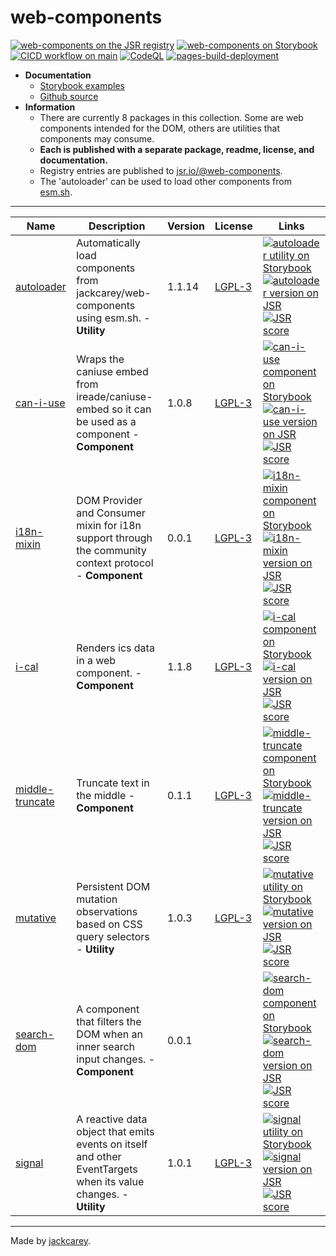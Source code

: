 # web-components

[![web-components on the JSR registry](https://jsr.io/badges/@web-components)](https://jsr.io/@web-components)
[![web-components on Storybook](https://cdn.jsdelivr.net/gh/storybookjs/brand@main/badge/badge-storybook.svg)](https://jackcarey.co.uk/web-components/storybook-static/)
[![CICD workflow on main](https://github.com/jackcarey/web-components/actions/workflows/cicd.yml/badge.svg?branch=main)](https://github.com/jackcarey/web-components/actions/workflows/cicd.yml?query=branch%3Amain)
[![CodeQL](https://github.com/jackcarey/web-components/actions/workflows/github-code-scanning/codeql/badge.svg)](https://github.com/jackcarey/web-components/actions/workflows/github-code-scanning/codeql)
[![pages-build-deployment](https://github.com/jackcarey/web-components/actions/workflows/pages/pages-build-deployment/badge.svg)](https://github.com/jackcarey/web-components/actions/workflows/pages/pages-build-deployment)

-   **Documentation**
    -   [Storybook examples](https://jackcarey.co.uk/web-components/storybook-static/)
    -   [Github source](https://github.com/jackcarey/web-components)
-   **Information**
    -   There are currently 8 packages in this collection. Some are web components intended for the DOM, others are utilities that components may consume.
    -   **Each is published with a separate package, readme, license, and documentation.**
    -   Registry entries are published to [jsr.io/@web-components](https://jsr.io/@web-components).
    -   The 'autoloader' can be used to load other components from [esm.sh](https://esm.sh/).
    
---

| Name | Description | Version | License | Links |
| --- | --- | --- | --- | --- |
| [autoloader](https://jackcarey.co.uk/web-components/packages\autoloader) | Automatically load components from jackcarey/web-components using esm.sh. - **Utility** | 1.1.14 | [LGPL-3](https://www.tldrlegal.com/search?query=LGPL-3) | [![autoloader utility on Storybook](https://cdn.jsdelivr.net/gh/storybookjs/brand@main/badge/badge-storybook.svg)](https://jackcarey.co.uk/web-components/storybook-static/?path=/docs/utilities-autoloader) [![autoloader version on JSR](https://jsr.io/badges/@web-components/autoloader)](https://jsr.io/@web-components/autoloader/versions) [![JSR score](https://jsr.io/badges/@web-components/autoloader/score)](https://jsr.io/@web-components/autoloader/score) |
| [can-i-use](https://jackcarey.co.uk/web-components/packages\can-i-use) | Wraps the caniuse embed from ireade/caniuse-embed so it can be used as a component - **Component** | 1.0.8 | [LGPL-3](https://www.tldrlegal.com/search?query=LGPL-3) | [![can-i-use component on Storybook](https://cdn.jsdelivr.net/gh/storybookjs/brand@main/badge/badge-storybook.svg)](https://jackcarey.co.uk/web-components/storybook-static/?path=/docs/components-can-i-use) [![can-i-use version on JSR](https://jsr.io/badges/@web-components/can-i-use)](https://jsr.io/@web-components/can-i-use/versions) [![JSR score](https://jsr.io/badges/@web-components/can-i-use/score)](https://jsr.io/@web-components/can-i-use/score) |
| [i18n-mixin](https://jackcarey.co.uk/web-components/packages\i18n-mixin) | DOM Provider and Consumer mixin for i18n support through the community context protocol - **Component** | 0.0.1 | [LGPL-3](https://www.tldrlegal.com/search?query=LGPL-3) | [![i18n-mixin component on Storybook](https://cdn.jsdelivr.net/gh/storybookjs/brand@main/badge/badge-storybook.svg)](https://jackcarey.co.uk/web-components/storybook-static/?path=/docs/components-i18n-mixin) [![i18n-mixin version on JSR](https://jsr.io/badges/@web-components/i18n-mixin)](https://jsr.io/@web-components/i18n-mixin/versions) [![JSR score](https://jsr.io/badges/@web-components/i18n-mixin/score)](https://jsr.io/@web-components/i18n-mixin/score) |
| [i-cal](https://jackcarey.co.uk/web-components/packages\i-cal) | Renders ics data in a web component. - **Component** | 1.1.8 | [LGPL-3](https://www.tldrlegal.com/search?query=LGPL-3) | [![i-cal component on Storybook](https://cdn.jsdelivr.net/gh/storybookjs/brand@main/badge/badge-storybook.svg)](https://jackcarey.co.uk/web-components/storybook-static/?path=/docs/components-i-cal) [![i-cal version on JSR](https://jsr.io/badges/@web-components/i-cal)](https://jsr.io/@web-components/i-cal/versions) [![JSR score](https://jsr.io/badges/@web-components/i-cal/score)](https://jsr.io/@web-components/i-cal/score) |
| [middle-truncate](https://jackcarey.co.uk/web-components/packages\middle-truncate) | Truncate text in the middle - **Component** | 0.1.1 | [LGPL-3](https://www.tldrlegal.com/search?query=LGPL-3) | [![middle-truncate component on Storybook](https://cdn.jsdelivr.net/gh/storybookjs/brand@main/badge/badge-storybook.svg)](https://jackcarey.co.uk/web-components/storybook-static/?path=/docs/components-middle-truncate) [![middle-truncate version on JSR](https://jsr.io/badges/@web-components/middle-truncate)](https://jsr.io/@web-components/middle-truncate/versions) [![JSR score](https://jsr.io/badges/@web-components/middle-truncate/score)](https://jsr.io/@web-components/middle-truncate/score) |
| [mutative](https://jackcarey.co.uk/web-components/packages\mutative) | Persistent DOM mutation observations based on CSS query selectors - **Utility** | 1.0.3 | [LGPL-3](https://www.tldrlegal.com/search?query=LGPL-3) | [![mutative utility on Storybook](https://cdn.jsdelivr.net/gh/storybookjs/brand@main/badge/badge-storybook.svg)](https://jackcarey.co.uk/web-components/storybook-static/?path=/docs/utilities-mutative) [![mutative version on JSR](https://jsr.io/badges/@web-components/mutative)](https://jsr.io/@web-components/mutative/versions) [![JSR score](https://jsr.io/badges/@web-components/mutative/score)](https://jsr.io/@web-components/mutative/score) |
| [search-dom](https://jackcarey.co.uk/web-components/packages\search-dom) | A component that filters the DOM when an inner search input changes. - **Component** | 0.0.1 | [](https://www.tldrlegal.com/search?query=) | [![search-dom component on Storybook](https://cdn.jsdelivr.net/gh/storybookjs/brand@main/badge/badge-storybook.svg)](https://jackcarey.co.uk/web-components/storybook-static/?path=/docs/components-search-dom) [![search-dom version on JSR](https://jsr.io/badges/@web-components/search-dom)](https://jsr.io/@web-components/search-dom/versions) [![JSR score](https://jsr.io/badges/@web-components/search-dom/score)](https://jsr.io/@web-components/search-dom/score) |
| [signal](https://jackcarey.co.uk/web-components/packages\signal) | A reactive data object that emits events on itself and other EventTargets when its value changes. - **Utility** | 1.0.1 | [LGPL-3](https://www.tldrlegal.com/search?query=LGPL-3) | [![signal utility on Storybook](https://cdn.jsdelivr.net/gh/storybookjs/brand@main/badge/badge-storybook.svg)](https://jackcarey.co.uk/web-components/storybook-static/?path=/docs/utilities-signal) [![signal version on JSR](https://jsr.io/badges/@web-components/signal)](https://jsr.io/@web-components/signal/versions) [![JSR score](https://jsr.io/badges/@web-components/signal/score)](https://jsr.io/@web-components/signal/score) |



---

Made by [jackcarey](https://jackcarey.co.uk/).
